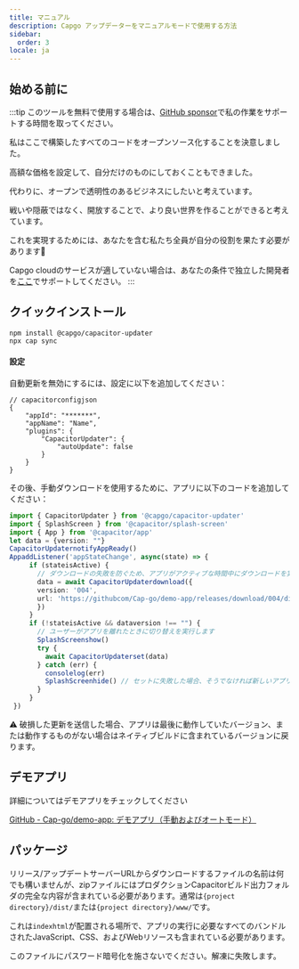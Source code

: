 ```yaml
---
title: マニュアル
description: Capgo アップデーターをマニュアルモードで使用する方法
sidebar:
  order: 3
locale: ja
---
```


## 始める前に

:::tip
このツールを無料で使用する場合は、[GitHub sponsor](https://githubcom/sponsors/riderx/)で私の作業をサポートする時間を取ってください。

私はここで構築したすべてのコードをオープンソース化することを決意しました。

高額な価格を設定して、自分だけのものにしておくこともできました。

代わりに、オープンで透明性のあるビジネスにしたいと考えています。

戦いや隠蔽ではなく、開放することで、より良い世界を作ることができると考えています。

これを実現するためには、あなたを含む私たち全員が自分の役割を果たす必要があります🥹

Capgo cloudのサービスが適していない場合は、あなたの条件で独立した開発者を[ここ](https://githubcom/sponsors/riderx/)でサポートしてください。
:::

## クイックインストール

```
npm install @capgo/capacitor-updater
npx cap sync
```

#### 設定

自動更新を無効にするには、設定に以下を追加してください：

```tsx
// capacitorconfigjson
{
	"appId": "*******",
	"appName": "Name",
	"plugins": {
		"CapacitorUpdater": {
			"autoUpdate": false
		}
	}
}
```

その後、手動ダウンロードを使用するために、アプリに以下のコードを追加してください：

```typescript
import { CapacitorUpdater } from '@capgo/capacitor-updater'
import { SplashScreen } from '@capacitor/splash-screen'
import { App } from '@capacitor/app'
let data = {version: ""}
CapacitorUpdaternotifyAppReady()
AppaddListener('appStateChange', async(state) => {
     if (stateisActive) {
       // ダウンロードの失敗を防ぐため、アプリがアクティブな時間中にダウンロードを実行します
       data = await CapacitorUpdaterdownload({
       version: '004',
       url: 'https://githubcom/Cap-go/demo-app/releases/download/004/distzip',
       })
     }
     if (!stateisActive && dataversion !== "") {
       // ユーザーがアプリを離れたときに切り替えを実行します
       SplashScreenshow()
       try {
         await CapacitorUpdaterset(data)
       } catch (err) {
         consolelog(err)
         SplashScreenhide() // セットに失敗した場合、そうでなければ新しいアプリが非表示にする必要があります
       }
     }
 })
```

⚠️ 破損した更新を送信した場合、アプリは最後に動作していたバージョン、または動作するものがない場合はネイティブビルドに含まれているバージョンに戻ります。

## デモアプリ

詳細についてはデモアプリをチェックしてください

[GitHub - Cap-go/demo-app: デモアプリ（手動およびオートモード）](https://githubcom/Cap-go/demo-app/)

## パッケージ

リリース/アップデートサーバーURLからダウンロードするファイルの名前は何でも構いませんが、zipファイルにはプロダクションCapacitorビルド出力フォルダの完全な内容が含まれている必要があります。通常は`{project directory}/dist/`または`{project directory}/www/`です。

これは`indexhtml`が配置される場所で、アプリの実行に必要なすべてのバンドルされたJavaScript、CSS、およびWebリソースも含まれている必要があります。

このファイルにパスワード暗号化を施さないでください。解凍に失敗します。